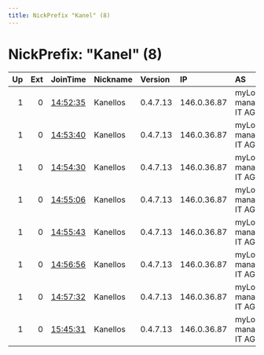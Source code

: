 ```yaml
---
title: NickPrefix "Kanel" (8)
---
```


# NickPrefix: "Kanel" (8)

|   Up |   Ext | JoinTime                                                                                              | Nickname   | Version   | IP          | AS                  | CC   |   ORp |   Dirp | OS    | Contact        |   eFamMembers |
|-----:|------:|:------------------------------------------------------------------------------------------------------|:-----------|:----------|:------------|:--------------------|:-----|------:|-------:|:------|:---------------|--------------:|
|    1 |     0 | [14:52:35](https://nusenu.github.io/OrNetStats/w/relay/73D5045F4AE50B224CABDADC339B5D101CF5A465.html) | Kanellos   | 0.4.7.13  | 146.0.36.87 | myLoc managed IT AG | de   |  9002 |      0 | Linux | gus@riseup.net |            18 |
|    1 |     0 | [14:53:40](https://nusenu.github.io/OrNetStats/w/relay/58FE6772343FF6CD9E53D8B040A2CE495808E93D.html) | Kanellos   | 0.4.7.13  | 146.0.36.87 | myLoc managed IT AG | de   |  9001 |      0 | Linux | gus@riseup.net |            18 |
|    1 |     0 | [14:54:30](https://nusenu.github.io/OrNetStats/w/relay/83F02FD5FEA0B87A6FB18EEC52E3006766E1E92E.html) | Kanellos   | 0.4.7.13  | 146.0.36.87 | myLoc managed IT AG | de   |  9003 |      0 | Linux | gus@riseup.net |            18 |
|    1 |     0 | [14:55:06](https://nusenu.github.io/OrNetStats/w/relay/D14B58EACE3EC7D1B367C881B85815B9E985BCE7.html) | Kanellos   | 0.4.7.13  | 146.0.36.87 | myLoc managed IT AG | de   |  9004 |      0 | Linux | gus@riseup.net |            18 |
|    1 |     0 | [14:55:43](https://nusenu.github.io/OrNetStats/w/relay/531B3B0391A92F08376A4D5FAFAAC04009690FD1.html) | Kanellos   | 0.4.7.13  | 146.0.36.87 | myLoc managed IT AG | de   |  9005 |      0 | Linux | gus@riseup.net |            18 |
|    1 |     0 | [14:56:56](https://nusenu.github.io/OrNetStats/w/relay/028BEF4A81578286BAA1352C73E4609B9915C687.html) | Kanellos   | 0.4.7.13  | 146.0.36.87 | myLoc managed IT AG | de   |  9007 |      0 | Linux | gus@riseup.net |            18 |
|    1 |     0 | [14:57:32](https://nusenu.github.io/OrNetStats/w/relay/9E47303453F961132C2A59D2966F5A6EFA13B6A5.html) | Kanellos   | 0.4.7.13  | 146.0.36.87 | myLoc managed IT AG | de   |  9008 |      0 | Linux | gus@riseup.net |            18 |
|    1 |     0 | [15:45:31](https://nusenu.github.io/OrNetStats/w/relay/70B0FD26318C6058D363059C69CAD9CE9CA587C1.html) | Kanellos   | 0.4.7.13  | 146.0.36.87 | myLoc managed IT AG | de   |  9006 |      0 | Linux | gus@riseup.net |            18 |
